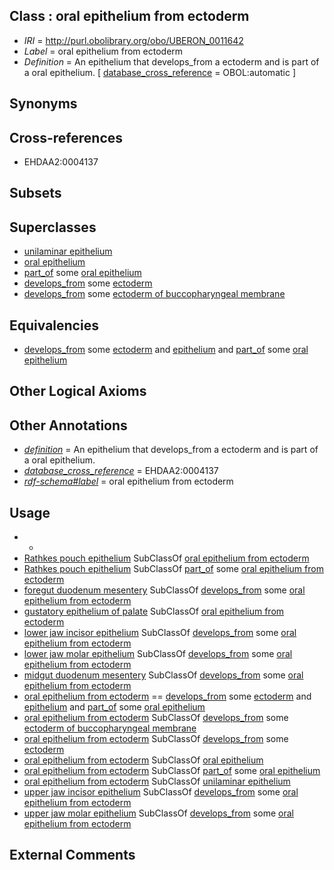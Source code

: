 
## Class : oral epithelium from ectoderm

 * *IRI* = http://purl.obolibrary.org/obo/UBERON_0011642
 * *Label* = oral epithelium from ectoderm
 * *Definition* = An epithelium that develops_from a ectoderm and is part of a oral epithelium. [ [database_cross_reference](../../ef/oboInOwl#hasDbXref.md) = OBOL:automatic ]

## Synonyms


## Cross-references

 * EHDAA2:0004137

## Subsets


## Superclasses

 * [unilaminar epithelium](../../UBERON/90/UBERON_0000490.md)
 * [oral epithelium](../../UBERON/24/UBERON_0002424.md)
 * [part_of](../../BFO/50/BFO_0000050.md) some [oral epithelium](../../UBERON/24/UBERON_0002424.md)
 * [develops_from](../../RO/02/RO_0002202.md) some [ectoderm](../../UBERON/24/UBERON_0000924.md)
 * [develops_from](../../RO/02/RO_0002202.md) some [ectoderm of buccopharyngeal membrane](../../UBERON/79/UBERON_0009479.md)

## Equivalencies

 * [develops_from](../../RO/02/RO_0002202.md) some [ectoderm](../../UBERON/24/UBERON_0000924.md) and [epithelium](../../UBERON/83/UBERON_0000483.md) and [part_of](../../BFO/50/BFO_0000050.md) some [oral epithelium](../../UBERON/24/UBERON_0002424.md)

## Other Logical Axioms


## Other Annotations

 * *[definition](../../IAO/15/IAO_0000115.md)* = An epithelium that develops_from a ectoderm and is part of a oral epithelium.
 * *[database_cross_reference](../../ef/oboInOwl#hasDbXref.md)* = EHDAA2:0004137
 * *[rdf-schema#label](../../el/rdf-schema#label.md)* = oral epithelium from ectoderm

## Usage

 * -
 * [Rathkes pouch epithelium](../../UBERON/87/UBERON_0012287.md) SubClassOf [oral epithelium from ectoderm](../../UBERON/42/UBERON_0011642.md)
 * [Rathkes pouch epithelium](../../UBERON/87/UBERON_0012287.md) SubClassOf [part_of](../../BFO/50/BFO_0000050.md) some [oral epithelium from ectoderm](../../UBERON/42/UBERON_0011642.md)
 * [foregut duodenum mesentery](../../UBERON/11/UBERON_0005711.md) SubClassOf [develops_from](../../RO/02/RO_0002202.md) some [oral epithelium from ectoderm](../../UBERON/42/UBERON_0011642.md)
 * [gustatory epithelium of palate](../../UBERON/53/UBERON_0014453.md) SubClassOf [oral epithelium from ectoderm](../../UBERON/42/UBERON_0011642.md)
 * [lower jaw incisor epithelium](../../UBERON/10/UBERON_0005710.md) SubClassOf [develops_from](../../RO/02/RO_0002202.md) some [oral epithelium from ectoderm](../../UBERON/42/UBERON_0011642.md)
 * [lower jaw molar epithelium](../../UBERON/54/UBERON_0005654.md) SubClassOf [develops_from](../../RO/02/RO_0002202.md) some [oral epithelium from ectoderm](../../UBERON/42/UBERON_0011642.md)
 * [midgut duodenum mesentery](../../UBERON/12/UBERON_0005712.md) SubClassOf [develops_from](../../RO/02/RO_0002202.md) some [oral epithelium from ectoderm](../../UBERON/42/UBERON_0011642.md)
 * [oral epithelium from ectoderm](../../UBERON/42/UBERON_0011642.md) == [develops_from](../../RO/02/RO_0002202.md) some [ectoderm](../../UBERON/24/UBERON_0000924.md) and [epithelium](../../UBERON/83/UBERON_0000483.md) and [part_of](../../BFO/50/BFO_0000050.md) some [oral epithelium](../../UBERON/24/UBERON_0002424.md)
 * [oral epithelium from ectoderm](../../UBERON/42/UBERON_0011642.md) SubClassOf [develops_from](../../RO/02/RO_0002202.md) some [ectoderm of buccopharyngeal membrane](../../UBERON/79/UBERON_0009479.md)
 * [oral epithelium from ectoderm](../../UBERON/42/UBERON_0011642.md) SubClassOf [develops_from](../../RO/02/RO_0002202.md) some [ectoderm](../../UBERON/24/UBERON_0000924.md)
 * [oral epithelium from ectoderm](../../UBERON/42/UBERON_0011642.md) SubClassOf [oral epithelium](../../UBERON/24/UBERON_0002424.md)
 * [oral epithelium from ectoderm](../../UBERON/42/UBERON_0011642.md) SubClassOf [part_of](../../BFO/50/BFO_0000050.md) some [oral epithelium](../../UBERON/24/UBERON_0002424.md)
 * [oral epithelium from ectoderm](../../UBERON/42/UBERON_0011642.md) SubClassOf [unilaminar epithelium](../../UBERON/90/UBERON_0000490.md)
 * [upper jaw incisor epithelium](../../UBERON/09/UBERON_0005709.md) SubClassOf [develops_from](../../RO/02/RO_0002202.md) some [oral epithelium from ectoderm](../../UBERON/42/UBERON_0011642.md)
 * [upper jaw molar epithelium](../../UBERON/53/UBERON_0005653.md) SubClassOf [develops_from](../../RO/02/RO_0002202.md) some [oral epithelium from ectoderm](../../UBERON/42/UBERON_0011642.md)

## External Comments

